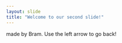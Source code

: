 ```yaml
---
layout: slide
title: "Welcome to our second slide!"
---
```

made by Bram.
Use the left arrow to go back!
